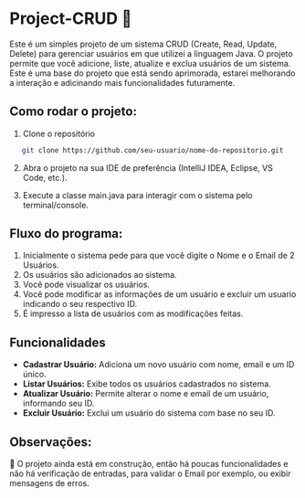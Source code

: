 # Project-CRUD :construction:

Este é um simples projeto de um sistema CRUD (Create, Read, Update, Delete) para gerenciar usuários em que utilizei a linguagem Java. O projeto permite que você adicione, liste, atualize e exclua usuários de um sistema.
Este é uma base do projeto que está sendo aprimorada, estarei melhorando a interação e adicinando mais funcionalidades futuramente.

## Como rodar o projeto:

1. Clone o repositório
  ``` bash
     git clone https://github.com/seu-usuario/nome-do-repositorio.git
  ```
2. Abra o projeto na sua IDE de preferência (IntelliJ IDEA, Eclipse, VS Code, etc.).

3. Execute a classe main.java para interagir com o sistema pelo terminal/console.

## Fluxo do programa:
1. Inicialmente o sistema pede para que você digite o Nome e o Email de 2 Usuários.
2. Os usuários são adicionados ao sistema.
3. Você pode visualizar os usuários.
4. Você pode modificar as informações de um usuário e excluir um usuario indicando o seu respectivo ID.
5. É impresso a lista de usuários com as modificações feitas.

## Funcionalidades

- **Cadastrar Usuário:** Adiciona um novo usuário com nome, email e um ID único.
- **Listar Usuários:** Exibe todos os usuários cadastrados no sistema.
- **Atualizar Usuário:** Permite alterar o nome e email de um usuário, informando seu ID.
- **Excluir Usuário:** Exclui um usuário do sistema com base no seu ID.

## Observações:
:construction: O projeto ainda está em construção, então há poucas funcionalidades e não há verificação de entradas, para validar o Email por exemplo, ou exibir mensagens de erros.


